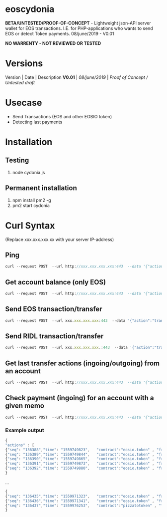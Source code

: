 # eoscydonia

**BETA/UNTESTED/PROOF-OF-CONCEPT** - Lightweight json-API server wallet for EOS transactions. I.E. for PHP-applications who wants to send EOS or detect Token payments.
08/june/2019 - V0.01

**NO WARRENTY - NOT REVIEWED OR TESTED**

# Versions
Version | Date | Description
**V0.01** | *08/june/2019* | *Proof of Concept / Untested draft*


# Usecase
* Send Transactions (EOS and other EOSIO token)
* Detecting last payments

# Installation
## Testing
1. node cydonia.js

## Permanent installation
1. npm install pm2 -g
2. pm2 start cydonia

# Curl Syntax 
(Replace xxx.xxx.xxx.xx with your server IP-address)

## Ping
```javascript
curl --request POST  --url http://xxx.xxx.xxx.xxx:443  --data '{"action":"ping" }'
```

## Get account balance (only EOS)
```javascript
curl --request POST  --url http://xxx.xxx.xxx.xxx:443  --data '{"action":"getbalance","account": "youreosaccount"}'
```

## Send EOS transaction/transfer
```javascript
curl --request POST  --url xxx.xxx.xxx.xxx:443  --data '{"action":"transfer","contract": "eosio.token",  "from":"youreosaccount", "to":"eosiocydonia", "memo":"A EOS donation for this project", "amount":"0.1", "token":"EOS" }'
```

## Send RIDL transaction/transfer
```javascript
curl --request POST  --url xxx.xxx.xxx.xxx.:443  --data '{"action":"transfer","contract": "ridlridlridl",  "from":"youreosaccount", "to":"otheraccount", "memo":"A RIDL donation", "amount":"1000.0000", "token":"RIDL" }'
```

## Get last transfer actions (ingoing/outgoing) from an account
```javascript
curl --request POST  --url http://xxx.xxx.xxx.xxx:443  --data '{"action":"lastactions","account": "investingwad", "count":"50"}'
```

## Check payment (ingoing) for an account with a given memo
```javascript
curl --request POST  --url http://xxx.xxx.xxx.xxx:443  --data '{"action":"checkpayment","contract": "eosio.token", "amount":"0.1", "token":"EOS", "to":"youreosaccount", "memo":"Payment 123", "maxseconds":"999999"}'
```

### Example output
```javascript
{ 
"actions" : [
{"seq": "136388","time": "1559749823",   "contract":"eosio.token" , "from":"eosbetbank11" ,  "to":"investingwad" ,  "quantity":"0.0003 EOS"  , "amount":"0.0003" , "token":"EOS" ,  "memo":"Bet id: 7635069280903098061 -- Referral reward! Play: https://eosbet.io" },
{"seq": "136389","time": "1559749844",   "contract":"eosio.token" , "from":"eosbetbank11" ,  "to":"investingwad" ,  "quantity":"0.0020 EOS"  , "amount":"0.0020" , "token":"EOS" ,  "memo":"Bet id: 42644468152716514 -- Referral reward! Play: https://eosbet.io" },
{"seq": "136390","time": "1559749865",   "contract":"eosio.token" , "from":"eosbetbank11" ,  "to":"investingwad" ,  "quantity":"0.0002 EOS"  , "amount":"0.0002" , "token":"EOS" ,  "memo":"Bet id: 9317337858404062912 -- Referral reward! Play: https://eosbet.io" },
{"seq": "136391","time": "1559749873",   "contract":"eosio.token" , "from":"eosbetbank11" ,  "to":"investingwad" ,  "quantity":"0.0002 EOS"  , "amount":"0.0002" , "token":"EOS" ,  "memo":"Bet id: 11063980520862980700 -- Referral reward! Play: https://eosbet.io" },
{"seq": "136392","time": "1559749880",   "contract":"eosio.token" , "from":"eosbetbank11" ,  "to":"investingwad" ,  "quantity":"0.0002 EOS"  , "amount":"0.0002" , "token":"EOS" ,  "memo":"Bet id: 16105407466258061608 -- Referral reward! Play: https://eosbet.io" },
}
```
...
```javascript
{
{"seq": "136435","time": "1559971323",   "contract":"eosio.token" , "from":"eosbetbank11" ,  "to":"investingwad" ,  "quantity":"0.0002 EOS"  , "amount":"0.0002" , "token":"EOS" ,  "memo":"Bet id: 7434551657669895117 -- Referral reward! Play: https://eosbet.io" },
{"seq": "136436","time": "1559971341",   "contract":"eosio.token" , "from":"eosbetbank11" ,  "to":"investingwad" ,  "quantity":"0.0002 EOS"  , "amount":"0.0002" , "token":"EOS" ,  "memo":"Bet id: 10906163770484662483 -- Referral reward! Play: https://eosbet.io" },
{"seq": "136437","time": "1559976253",   "contract":"pizzatotoken" , "from":"pizzaairdrop" ,  "to":"investingwad" ,  "quantity":"10.7757 PIZZA"  , "amount":"10.7757" , "token":"PIZZA" ,  "memo":"pizza.live, redefine defi." }]
}
```


